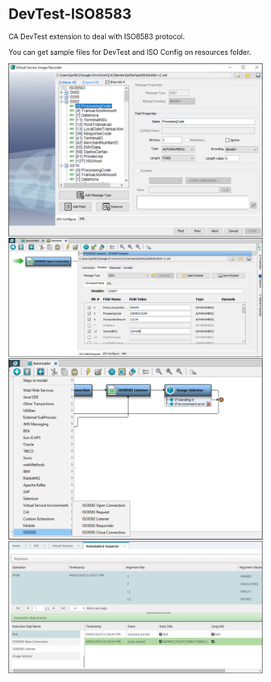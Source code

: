 # DevTest-ISO8583
CA DevTest extension to deal with ISO8583 protocol.

You can get sample files for DevTest and ISO Config on resources folder.

<img src="https://raw.githubusercontent.com/adelbs/DevTest-ISO8583/master/resources/03.png">
<img src="https://raw.githubusercontent.com/adelbs/DevTest-ISO8583/master/resources/01.png">
<img src="https://raw.githubusercontent.com/adelbs/DevTest-ISO8583/master/resources/02.png">
<img src="https://raw.githubusercontent.com/adelbs/DevTest-ISO8583/master/resources/04.png">
